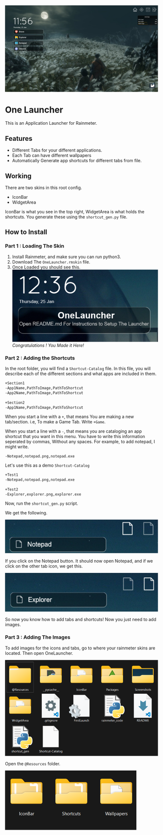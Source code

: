 ![Home Page](Screenshots/HomePage.png)
# One Launcher
This is an Application Launcher for Rainmeter.

## Features
- Different Tabs for your different applications.
- Each Tab can have different wallpapers
- Automatically Generate app shortcuts for different tabs from file.

## Working

There are two skins in this root config.
-   IconBar
-   WidgetArea

IconBar is what you see in the top right, WidgetArea is what holds the shortcuts. You generate these using the `shortcut_gen.py` file.

## How to Install
### Part 1 : Loading The Skin
1. Install Rainmeter, and make sure you can run python3.
2. Download The `OneLauncher.rmskin` file.
3. Once Loaded you should see this.
![First Launch Screenshot](Screenshots/FirstLaunch.png)
_Congratulations ! You Made it Here!_

### Part 2 : Adding the Shortcuts
In the root folder, you will find a `Shortcut-Catalog` file. In this file, you will describe each of the different sections and what apps are included in them.

```
+Section1
-App1Name,PathToImage,PathToShortcut
-App2Name,PathToImage,PathToShortcut

+Section2
-App1Name,PathToImage,PathToShortcut
```

When you start a line with a `+`, that means You are making a new tab/section. i.e, To make a Game Tab. Write `+Game`.

When you start a line with a `-`, that means you are cataloging an app shortcut that you want in this menu. You have to write this information seperated by commas, Without any spaces. For example, to add notepad, I might write.

```
-Notepad,notepad.png,notepad.exe
```

Let's use this as a demo `Shortcut-Catalog`

```
+Test1
-Notepad,notepad.png,notepad.exe

+Test2
-Explorer,explorer.png,explorer.exe
```
Now, run the `shortcut_gen.py` script.

We get the following.

![Notepad Example](Screenshots/Demo%20Notepad.png)

If you click on the Notepad button. It should now open Notepad, and if we click on the other tab icon, we get this.

![Explorer Example](Screenshots/Demo%20Explorer.png)

So now you know how to add tabs and shortcuts! Now you just need to add images.

### Part 3 : Adding The Images

To add images for the icons and tabs, go to where your rainmeter skins are located. Then open OneLauncher.

![OneLauncher Root Files](Screenshots/OneLauncher%20Root%20Files.png)

Open the `@Resources` folder.

![OneLauncher Resources Folder](Screenshots/OneLauncher%20Resources%20Folder.png)